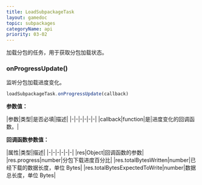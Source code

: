 ```yaml
---
title: LoadSubpackageTask
layout: gamedoc
topic: subpackages
categoryName: api
priority: 03-02
---
```


加载分包的任务，用于获取分包加载状态。

### onProgressUpdate()

监听分包加载进度变化。

```js
loadSubpackageTask.onProgressUpdate(callback)
```

**参数值：**

|参数|类型|是否必填|描述|
|-|-|-|-|-|-|
|callback|function|是|进度变化的回调函数。|

**回调函数参数值：**

|属性|类型|描述|
|-|-|-|-|-|-|
|res|Object|回调函数的参数|
|res.progress|number|分包下载进度百分比|
|res.totalBytesWritten|number|已经下载的数据长度，单位 Bytes|
|res.totalBytesExpectedToWrite|number|数据总长度，单位 Bytes|
